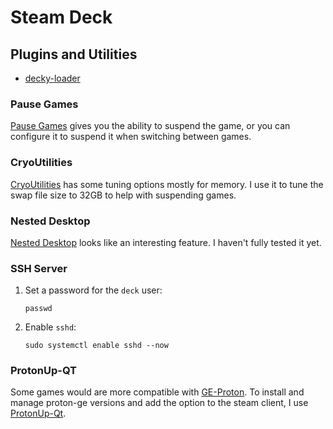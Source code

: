# Steam Deck

## Plugins and Utilities

- [decky-loader](https://github.com/SteamDeckHomebrew/decky-loader)

### Pause Games

[Pause Games](https://github.com/popsUlfr/SDH-PauseGames) gives you the ability to suspend the game, or you can configure it to suspend it when switching between games.

### CryoUtilities

[CryoUtilities](https://github.com/CryoByte33/steam-deck-utilities) has some tuning options mostly for memory. I use it to tune the swap file size to 32GB to help with suspending games.

### Nested Desktop

[Nested Desktop](https://www.xda-developers.com/nested-desktop-is-the-best-steam-deck-feature-you-arent-using/) looks like an interesting feature. I haven't fully tested it yet.

### SSH Server

1. Set a password for the `deck` user:
   ```shell
   passwd
   ```
1. Enable `sshd`:
   ```shell
   sudo systemctl enable sshd --now
   ```

### ProtonUp-QT

Some games would are more compatible with [GE-Proton](https://github.com/GloriousEggroll/proton-ge-custom). To install and manage proton-ge versions and add the option to the steam client, I use [ProtonUp-Qt](https://davidotek.github.io/protonup-qt/).
